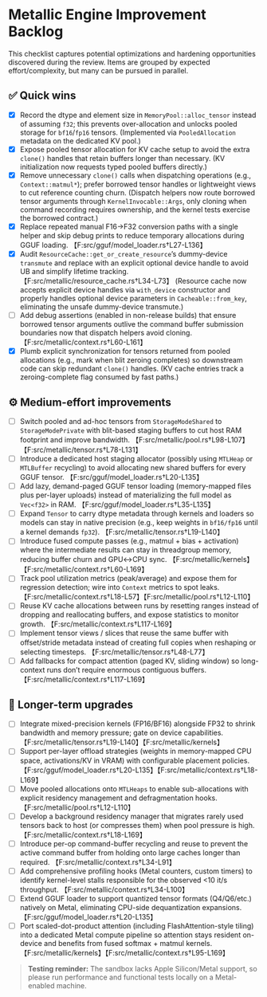 # Metallic Engine Improvement Backlog

This checklist captures potential optimizations and hardening opportunities discovered during the review. Items are grouped by expected effort/complexity, but many can be pursued in parallel.

## ✅ Quick wins
- [x] Record the dtype and element size in `MemoryPool::alloc_tensor` instead of assuming `f32`; this prevents over-allocation and unlocks pooled storage for `bf16`/`fp16` tensors. (Implemented via `PooledAllocation` metadata on the dedicated KV pool.)
- [x] Expose pooled tensor allocation for KV cache setup to avoid the extra `clone()` handles that retain buffers longer than necessary. (KV initialization now requests typed pooled buffers directly.)
- [x] Remove unnecessary `clone()` calls when dispatching operations (e.g., `Context::matmul*`); prefer borrowed tensor handles or lightweight views to cut reference counting churn. (Dispatch helpers now route borrowed tensor arguments through `KernelInvocable::Args`, only cloning when command recording requires ownership, and the kernel tests exercise the borrowed contract.)
- [x] Replace repeated manual F16→F32 conversion paths with a single helper and skip debug prints to reduce temporary allocations during GGUF loading. 【F:src/gguf/model_loader.rs†L27-L136】
- [x] Audit `ResourceCache::get_or_create_resource`’s dummy-device `transmute` and replace with an explicit optional device handle to avoid UB and simplify lifetime tracking. 【F:src/metallic/resource_cache.rs†L34-L73】 (Resource cache now accepts explicit device handles via `with_device` constructor and properly handles optional device parameters in `Cacheable::from_key`, eliminating the unsafe dummy-device transmute.)
- [ ] Add debug assertions (enabled in non-release builds) that ensure borrowed tensor arguments outlive the command buffer submission boundaries now that dispatch helpers avoid cloning. 【F:src/metallic/context.rs†L60-L161】
- [x] Plumb explicit synchronization for tensors returned from pooled allocations (e.g., mark when blit zeroing completes) so downstream code can skip redundant `clone()` handles. (KV cache entries track a zeroing-complete flag consumed by fast paths.)

## ⚙️ Medium-effort improvements
- [ ] Switch pooled and ad-hoc tensors from `StorageModeShared` to `StorageModePrivate` with blit-based staging buffers to cut host RAM footprint and improve bandwidth. 【F:src/metallic/pool.rs†L98-L107】【F:src/metallic/tensor.rs†L78-L131】
- [ ] Introduce a dedicated host staging allocator (possibly using `MTLHeap` or `MTLBuffer` recycling) to avoid allocating new shared buffers for every GGUF tensor. 【F:src/gguf/model_loader.rs†L20-L135】
- [ ] Add lazy, demand-paged GGUF tensor loading (memory-mapped files plus per-layer uploads) instead of materializing the full model as `Vec<f32>` in RAM. 【F:src/gguf/model_loader.rs†L35-L135】
- [ ] Expand `Tensor` to carry dtype metadata through kernels and loaders so models can stay in native precision (e.g., keep weights in `bf16/fp16` until a kernel demands `fp32`). 【F:src/metallic/tensor.rs†L19-L140】
- [ ] Introduce fused compute passes (e.g., matmul + bias + activation) where the intermediate results can stay in threadgroup memory, reducing buffer churn and GPU↔CPU sync. 【F:src/metallic/kernels】【F:src/metallic/context.rs†L60-L169】
- [ ] Track pool utilization metrics (peak/average) and expose them for regression detection; wire into `Context` metrics to spot leaks. 【F:src/metallic/context.rs†L18-L57】【F:src/metallic/pool.rs†L12-L110】
- [ ] Reuse KV cache allocations between runs by resetting ranges instead of dropping and reallocating buffers, and expose statistics to monitor growth. 【F:src/metallic/context.rs†L117-L169】
- [ ] Implement tensor views / slices that reuse the same buffer with offset/stride metadata instead of creating full copies when reshaping or selecting timesteps. 【F:src/metallic/tensor.rs†L48-L77】
- [ ] Add fallbacks for compact attention (paged KV, sliding window) so long-context runs don’t require enormous contiguous buffers. 【F:src/metallic/context.rs†L117-L169】

## 🚀 Longer-term upgrades
- [ ] Integrate mixed-precision kernels (FP16/BF16) alongside FP32 to shrink bandwidth and memory pressure; gate on device capabilities. 【F:src/metallic/tensor.rs†L19-L140】【F:src/metallic/kernels】
- [ ] Support per-layer offload strategies (weights in memory-mapped CPU space, activations/KV in VRAM) with configurable placement policies. 【F:src/gguf/model_loader.rs†L20-L135】【F:src/metallic/context.rs†L18-L169】
- [ ] Move pooled allocations onto `MTLHeaps` to enable sub-allocations with explicit residency management and defragmentation hooks. 【F:src/metallic/pool.rs†L12-L110】
- [ ] Develop a background residency manager that migrates rarely used tensors back to host (or compresses them) when pool pressure is high. 【F:src/metallic/context.rs†L18-L169】
- [ ] Introduce per-op command-buffer recycling and reuse to prevent the active command buffer from holding onto large caches longer than required. 【F:src/metallic/context.rs†L34-L91】
- [ ] Add comprehensive profiling hooks (Metal counters, custom timers) to identify kernel-level stalls responsible for the observed <10 it/s throughput. 【F:src/metallic/context.rs†L34-L100】
- [ ] Extend GGUF loader to support quantized tensor formats (Q4/Q6/etc.) natively on Metal, eliminating CPU-side dequantization expansions. 【F:src/gguf/model_loader.rs†L20-L135】
- [ ] Port scaled-dot-product attention (including FlashAttention-style tiling) into a dedicated Metal compute pipeline so attention stays resident on-device and benefits from fused softmax + matmul kernels. 【F:src/metallic/kernels】【F:src/metallic/context.rs†L95-L169】

> **Testing reminder:** The sandbox lacks Apple Silicon/Metal support, so please run performance and functional tests locally on a Metal-enabled machine.
